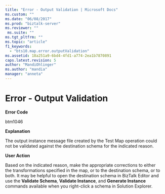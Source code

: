 ```yaml
---
title: "Error - Output Validation | Microsoft Docs"
ms.custom: ""
ms.date: "06/08/2017"
ms.prod: "biztalk-server"
ms.reviewer: ""
 ms.suite: ""
ms.tgt_pltfrm: ""
ms.topic: "article"
f1_keywords: 
  - "bts10.map.error.outputValidation"
ms.assetid: 18a251a9-6bd4-4fd1-a774-2ea1b7870891
caps.latest.revision: 5
author: "MandiOhlinger"
ms.author: "mandia"
manager: "anneta"
---
```

# Error - Output Validation
**Error Code**  
  
 btm1046  
  
 **Explanation**  
  
 The output instance message file created by the Test Map operation could not be validated against the destination schema for the indicated reason.  
  
 **User Action**  
  
 Based on the indicated reason, make the appropriate corrections to either the transformations specified in the map, or to the destination schema, or to both. It may be helpful to open the destination schema in BizTalk Editor and use the **Validate Schema**, **Validate Instance**, and **Generate Instance** commands available when you right-click a schema in Solution Explorer.